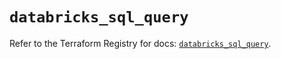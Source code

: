 # `databricks_sql_query`

Refer to the Terraform Registry for docs: [`databricks_sql_query`](https://registry.terraform.io/providers/databricks/databricks/1.36.3/docs/resources/sql_query).
